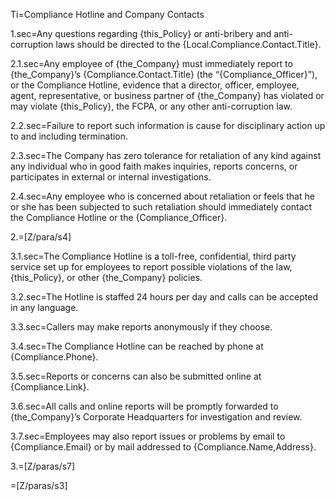 Ti=Compliance Hotline and Company Contacts

1.sec=Any questions regarding {this_Policy} or anti-bribery and anti-corruption laws should be directed to the {Local.Compliance.Contact.Title}. 

2.1.sec=Any employee of {the_Company} must immediately report to {the_Company}’s {Compliance.Contact.Title} (the “{Compliance_Officer}”), or the Compliance Hotline, evidence that a director, officer, employee, agent, representative, or business partner of {the_Company} has violated or may violate {this_Policy}, the FCPA, or any other anti-corruption law.

2.2.sec=Failure to report such information is cause for disciplinary action up to and including termination.

2.3.sec=The Company has zero tolerance for retaliation of any kind against any individual who in good faith makes inquiries, reports concerns, or participates in external or internal investigations.

2.4.sec=Any employee who is concerned about retaliation or feels that he or she has been subjected to such retaliation should immediately contact the Compliance Hotline or the {Compliance_Officer}.

2.=[Z/para/s4]

3.1.sec=The Compliance Hotline is a toll-free, confidential, third party service set up for employees to report possible violations of the law, {this_Policy}, or other {the_Company} policies.

3.2.sec=The Hotline is staffed 24 hours per day and calls can be accepted in any language.

3.3.sec=Callers may make reports anonymously if they choose.

3.4.sec=The Compliance Hotline can be reached by phone at {Compliance.Phone}.

3.5.sec=Reports or concerns can also be submitted online at {Compliance.Link}.

3.6.sec=All calls and online reports will be promptly forwarded to {the_Company}’s Corporate Headquarters for investigation and review.

3.7.sec=Employees may also report issues or problems by email to {Compliance.Email} or by mail addressed to {Compliance.Name,Address}.

3.=[Z/paras/s7]
  
=[Z/paras/s3]